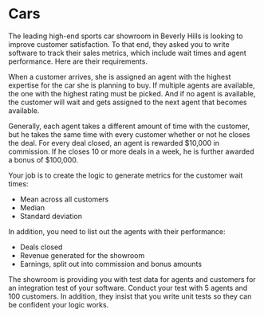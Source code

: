 # Cars

The leading high-end sports car showroom in Beverly Hills is looking to improve customer satisfaction. To that end, they asked you to write software to track their sales metrics, which include wait times and agent performance. Here are their requirements.

When a customer arrives, she is assigned an agent with the highest expertise for the car she is planning to buy. If multiple agents are available, the one with the highest rating must be picked. And if no agent is available, the customer will wait and gets assigned to the next agent that becomes available.

Generally, each agent takes a different amount of time with the customer, but he takes the same time with every customer whether or not he closes the deal. For every deal closed, an agent is rewarded $10,000 in commission. If he closes 10 or more deals in a week, he is further awarded a bonus of $100,000.

Your job is to create the logic to generate metrics for the customer wait times:
* Mean across all customers
* Median
* Standard deviation

In addition, you need to list out the agents with their performance:
* Deals closed
* Revenue generated for the showroom
* Earnings, split out into commission and bonus amounts

The showroom is providing you with test data for agents and customers for an integration test of your software. Conduct your test with 5 agents and 100 customers. In addition, they insist that you write unit tests so they can be confident your logic works.

